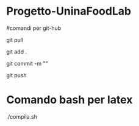 # Progetto-UninaFoodLab

#comandi per git-hub

git pull

git add .

git commit -m ""

git push

# Comando bash per latex

./compila.sh
